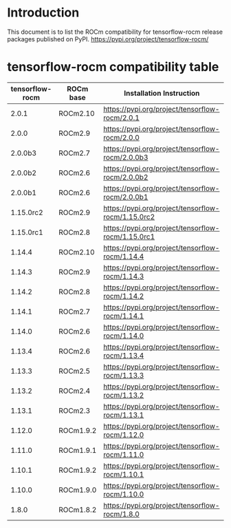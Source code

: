 # Introduction

This document is to list the ROCm compatibility for tensorflow-rocm release packages published on PyPI.
<https://pypi.org/project/tensorflow-rocm/>

# tensorflow-rocm compatibility table

| tensorflow-rocm |  ROCm base  |  Installation Instruction  |
| ------ | ------ |  -------- |
|   2.0.1  | ROCm2.10  | <https://pypi.org/project/tensorflow-rocm/2.0.1> |
|   2.0.0  | ROCm2.9  | <https://pypi.org/project/tensorflow-rocm/2.0.0> |
|   2.0.0b3    |   ROCm2.7     | <https://pypi.org/project/tensorflow-rocm/2.0.0b3> |
|   2.0.0b2    |   ROCm2.6     | <https://pypi.org/project/tensorflow-rocm/2.0.0b2> |
|   2.0.0b1    |  ROCm2.6    | <https://pypi.org/project/tensorflow-rocm/2.0.0b1> |
|   1.15.0rc2    |  ROCm2.9      | <https://pypi.org/project/tensorflow-rocm/1.15.0rc2> |
|   1.15.0rc1    |  ROCm2.8      | <https://pypi.org/project/tensorflow-rocm/1.15.0rc1> |
|   1.14.4    |   ROCm2.10     | <https://pypi.org/project/tensorflow-rocm/1.14.4> |
|   1.14.3    |   ROCm2.9     | <https://pypi.org/project/tensorflow-rocm/1.14.3> |
|   1.14.2    |  ROCm2.8    | <https://pypi.org/project/tensorflow-rocm/1.14.2> |
|   1.14.1    |  ROCm2.7      | <https://pypi.org/project/tensorflow-rocm/1.14.1> |
|   1.14.0    |  ROCm2.6      | <https://pypi.org/project/tensorflow-rocm/1.14.0> |
|   1.13.4    |   ROCm2.6     | <https://pypi.org/project/tensorflow-rocm/1.13.4> |
|   1.13.3    |  ROCm2.5    | <https://pypi.org/project/tensorflow-rocm/1.13.3> |
|   1.13.2    |  ROCm2.4      | <https://pypi.org/project/tensorflow-rocm/1.13.2> |
|   1.13.1    |  ROCm2.3      | <https://pypi.org/project/tensorflow-rocm/1.13.1> |
|   1.12.0    |  ROCm1.9.2      | <https://pypi.org/project/tensorflow-rocm/1.12.0> |
|   1.11.0    |  ROCm1.9.1      | <https://pypi.org/project/tensorflow-rocm/1.11.0> |
|   1.10.1    |  ROCm1.9.2      | <https://pypi.org/project/tensorflow-rocm/1.10.1> |
|   1.10.0    |  ROCm1.9.0      | <https://pypi.org/project/tensorflow-rocm/1.10.0> |
|   1.8.0    |  ROCm1.8.2      | <https://pypi.org/project/tensorflow-rocm/1.8.0> |
